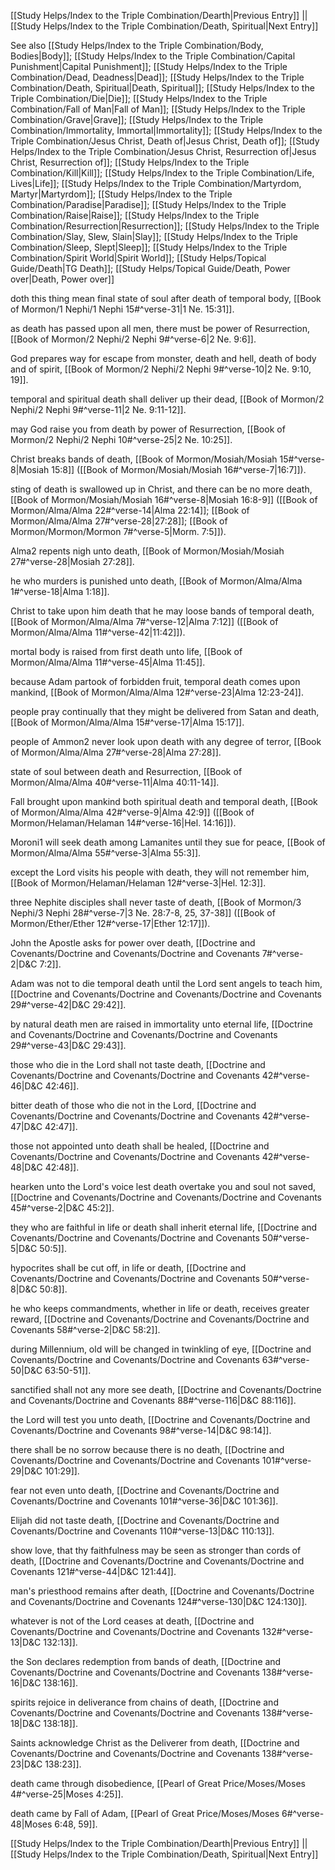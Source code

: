 [[Study Helps/Index to the Triple Combination/Dearth|Previous Entry]]  ||  [[Study Helps/Index to the Triple Combination/Death, Spiritual|Next Entry]]

 See also [[Study Helps/Index to the Triple Combination/Body, Bodies|Body]]; [[Study Helps/Index to the Triple Combination/Capital Punishment|Capital Punishment]]; [[Study Helps/Index to the Triple Combination/Dead, Deadness|Dead]]; [[Study Helps/Index to the Triple Combination/Death, Spiritual|Death, Spiritual]]; [[Study Helps/Index to the Triple Combination/Die|Die]]; [[Study Helps/Index to the Triple Combination/Fall of Man|Fall of Man]]; [[Study Helps/Index to the Triple Combination/Grave|Grave]]; [[Study Helps/Index to the Triple Combination/Immortality, Immortal|Immortality]]; [[Study Helps/Index to the Triple Combination/Jesus Christ, Death of|Jesus Christ, Death of]]; [[Study Helps/Index to the Triple Combination/Jesus Christ, Resurrection of|Jesus Christ, Resurrection of]]; [[Study Helps/Index to the Triple Combination/Kill|Kill]]; [[Study Helps/Index to the Triple Combination/Life, Lives|Life]]; [[Study Helps/Index to the Triple Combination/Martyrdom, Martyr|Martyrdom]]; [[Study Helps/Index to the Triple Combination/Paradise|Paradise]]; [[Study Helps/Index to the Triple Combination/Raise|Raise]]; [[Study Helps/Index to the Triple Combination/Resurrection|Resurrection]]; [[Study Helps/Index to the Triple Combination/Slay, Slew, Slain|Slay]]; [[Study Helps/Index to the Triple Combination/Sleep, Slept|Sleep]]; [[Study Helps/Index to the Triple Combination/Spirit World|Spirit World]]; [[Study Helps/Topical Guide/Death|TG Death]]; [[Study Helps/Topical Guide/Death, Power over|Death, Power over]]

 doth this thing mean final state of soul after death of temporal body, [[Book of Mormon/1 Nephi/1 Nephi 15#^verse-31|1 Ne. 15:31]].

 as death has passed upon all men, there must be power of Resurrection, [[Book of Mormon/2 Nephi/2 Nephi 9#^verse-6|2 Ne. 9:6]].

 God prepares way for escape from monster, death and hell, death of body and of spirit, [[Book of Mormon/2 Nephi/2 Nephi 9#^verse-10|2 Ne. 9:10, 19]].

 temporal and spiritual death shall deliver up their dead, [[Book of Mormon/2 Nephi/2 Nephi 9#^verse-11|2 Ne. 9:11-12]].

 may God raise you from death by power of Resurrection, [[Book of Mormon/2 Nephi/2 Nephi 10#^verse-25|2 Ne. 10:25]].

 Christ breaks bands of death, [[Book of Mormon/Mosiah/Mosiah 15#^verse-8|Mosiah 15:8]] ([[Book of Mormon/Mosiah/Mosiah 16#^verse-7|16:7]]).

 sting of death is swallowed up in Christ, and there can be no more death, [[Book of Mormon/Mosiah/Mosiah 16#^verse-8|Mosiah 16:8-9]] ([[Book of Mormon/Alma/Alma 22#^verse-14|Alma 22:14]]; [[Book of Mormon/Alma/Alma 27#^verse-28|27:28]]; [[Book of Mormon/Mormon/Mormon 7#^verse-5|Morm. 7:5]]).

 Alma2 repents nigh unto death, [[Book of Mormon/Mosiah/Mosiah 27#^verse-28|Mosiah 27:28]].

 he who murders is punished unto death, [[Book of Mormon/Alma/Alma 1#^verse-18|Alma 1:18]].

 Christ to take upon him death that he may loose bands of temporal death, [[Book of Mormon/Alma/Alma 7#^verse-12|Alma 7:12]] ([[Book of Mormon/Alma/Alma 11#^verse-42|11:42]]).

 mortal body is raised from first death unto life, [[Book of Mormon/Alma/Alma 11#^verse-45|Alma 11:45]].

 because Adam partook of forbidden fruit, temporal death comes upon mankind, [[Book of Mormon/Alma/Alma 12#^verse-23|Alma 12:23-24]].

 people pray continually that they might be delivered from Satan and death, [[Book of Mormon/Alma/Alma 15#^verse-17|Alma 15:17]].

 people of Ammon2 never look upon death with any degree of terror, [[Book of Mormon/Alma/Alma 27#^verse-28|Alma 27:28]].

 state of soul between death and Resurrection, [[Book of Mormon/Alma/Alma 40#^verse-11|Alma 40:11-14]].

 Fall brought upon mankind both spiritual death and temporal death, [[Book of Mormon/Alma/Alma 42#^verse-9|Alma 42:9]] ([[Book of Mormon/Helaman/Helaman 14#^verse-16|Hel. 14:16]]).

 Moroni1 will seek death among Lamanites until they sue for peace, [[Book of Mormon/Alma/Alma 55#^verse-3|Alma 55:3]].

 except the Lord visits his people with death, they will not remember him, [[Book of Mormon/Helaman/Helaman 12#^verse-3|Hel. 12:3]].

 three Nephite disciples shall never taste of death, [[Book of Mormon/3 Nephi/3 Nephi 28#^verse-7|3 Ne. 28:7-8, 25, 37-38]] ([[Book of Mormon/Ether/Ether 12#^verse-17|Ether 12:17]]).

 John the Apostle asks for power over death, [[Doctrine and Covenants/Doctrine and Covenants/Doctrine and Covenants 7#^verse-2|D&C 7:2]].

 Adam was not to die temporal death until the Lord sent angels to teach him, [[Doctrine and Covenants/Doctrine and Covenants/Doctrine and Covenants 29#^verse-42|D&C 29:42]].

 by natural death men are raised in immortality unto eternal life, [[Doctrine and Covenants/Doctrine and Covenants/Doctrine and Covenants 29#^verse-43|D&C 29:43]].

 those who die in the Lord shall not taste death, [[Doctrine and Covenants/Doctrine and Covenants/Doctrine and Covenants 42#^verse-46|D&C 42:46]].

 bitter death of those who die not in the Lord, [[Doctrine and Covenants/Doctrine and Covenants/Doctrine and Covenants 42#^verse-47|D&C 42:47]].

 those not appointed unto death shall be healed, [[Doctrine and Covenants/Doctrine and Covenants/Doctrine and Covenants 42#^verse-48|D&C 42:48]].

 hearken unto the Lord's voice lest death overtake you and soul not saved, [[Doctrine and Covenants/Doctrine and Covenants/Doctrine and Covenants 45#^verse-2|D&C 45:2]].

 they who are faithful in life or death shall inherit eternal life, [[Doctrine and Covenants/Doctrine and Covenants/Doctrine and Covenants 50#^verse-5|D&C 50:5]].

 hypocrites shall be cut off, in life or death, [[Doctrine and Covenants/Doctrine and Covenants/Doctrine and Covenants 50#^verse-8|D&C 50:8]].

 he who keeps commandments, whether in life or death, receives greater reward, [[Doctrine and Covenants/Doctrine and Covenants/Doctrine and Covenants 58#^verse-2|D&C 58:2]].

 during Millennium, old will be changed in twinkling of eye, [[Doctrine and Covenants/Doctrine and Covenants/Doctrine and Covenants 63#^verse-50|D&C 63:50-51]].

 sanctified shall not any more see death, [[Doctrine and Covenants/Doctrine and Covenants/Doctrine and Covenants 88#^verse-116|D&C 88:116]].

 the Lord will test you unto death, [[Doctrine and Covenants/Doctrine and Covenants/Doctrine and Covenants 98#^verse-14|D&C 98:14]].

 there shall be no sorrow because there is no death, [[Doctrine and Covenants/Doctrine and Covenants/Doctrine and Covenants 101#^verse-29|D&C 101:29]].

 fear not even unto death, [[Doctrine and Covenants/Doctrine and Covenants/Doctrine and Covenants 101#^verse-36|D&C 101:36]].

 Elijah did not taste death, [[Doctrine and Covenants/Doctrine and Covenants/Doctrine and Covenants 110#^verse-13|D&C 110:13]].

 show love, that thy faithfulness may be seen as stronger than cords of death, [[Doctrine and Covenants/Doctrine and Covenants/Doctrine and Covenants 121#^verse-44|D&C 121:44]].

 man's priesthood remains after death, [[Doctrine and Covenants/Doctrine and Covenants/Doctrine and Covenants 124#^verse-130|D&C 124:130]].

 whatever is not of the Lord ceases at death, [[Doctrine and Covenants/Doctrine and Covenants/Doctrine and Covenants 132#^verse-13|D&C 132:13]].

 the Son declares redemption from bands of death, [[Doctrine and Covenants/Doctrine and Covenants/Doctrine and Covenants 138#^verse-16|D&C 138:16]].

 spirits rejoice in deliverance from chains of death, [[Doctrine and Covenants/Doctrine and Covenants/Doctrine and Covenants 138#^verse-18|D&C 138:18]].

 Saints acknowledge Christ as the Deliverer from death, [[Doctrine and Covenants/Doctrine and Covenants/Doctrine and Covenants 138#^verse-23|D&C 138:23]].

 death came through disobedience, [[Pearl of Great Price/Moses/Moses 4#^verse-25|Moses 4:25]].

 death came by Fall of Adam, [[Pearl of Great Price/Moses/Moses 6#^verse-48|Moses 6:48, 59]].

[[Study Helps/Index to the Triple Combination/Dearth|Previous Entry]]  ||  [[Study Helps/Index to the Triple Combination/Death, Spiritual|Next Entry]]